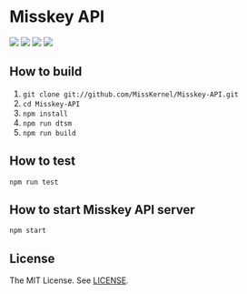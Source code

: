 # Misskey API
[![][travis-badge]][travis-link]
[![][david-badge]][david-link]
[![][david-dev-badge]][david-dev-link]
[![][mit-badge]][mit]

## How to build
1. `git clone git://github.com/MissKernel/Misskey-API.git`
2. `cd Misskey-API`
3. `npm install`
4. `npm run dtsm`
5. `npm run build`

## How to test
`npm run test`

## How to start Misskey API server
`npm start`

## License
The MIT License. See [LICENSE](LICENSE).

[mit]:             http://opensource.org/licenses/MIT
[mit-badge]:       https://img.shields.io/badge/license-MIT-444444.svg?style=flat-square
[travis-link]:     https://travis-ci.org/MissKernel/Misskey-API
[travis-badge]:    http://img.shields.io/travis/MissKernel/Misskey-API.svg?style=flat-square
[david-link]:      https://david-dm.org/MissKernel/Misskey-API
[david-badge]:     https://img.shields.io/david/MissKernel/Misskey-API.svg?style=flat-square
[david-dev-link]:  https://david-dm.org/MissKernel/Misskey-API#info=devDependencies&view=table
[david-dev-badge]: https://img.shields.io/david/dev/MissKernel/Misskey-API.svg?style=flat-square

